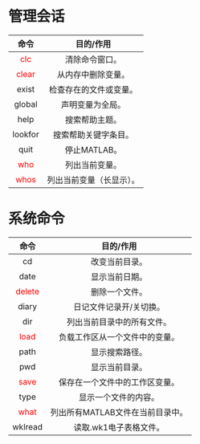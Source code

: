 # 管理会话

|                 命令                 |        目的/作用         |
| :----------------------------------: | :----------------------: |
|  <font style='color:red'>clc</font>  |      清除命令窗口。      |
| <font style='color:red'>clear</font> |    从内存中删除变量。    |
|                exist                 |  检查存在的文件或变量。  |
|                global                |     声明变量为全局。     |
|                 help                 |      搜索帮助主题。      |
|               lookfor                |   搜索帮助关键字条目。   |
|                 quit                 |       停止MATLAB。       |
|  <font style='color:red'>who</font>  |      列出当前变量。      |
| <font style='color:red'>whos</font>  | 列出当前变量（长显示）。 |



# 系统命令

|                 命令                  |            目的/作用             |
| :-----------------------------------: | :------------------------------: |
|                  cd                   |          改变当前目录。          |
|                 date                  |          显示当前日期。          |
| <font style='color:red'>delete</font> |          删除一个文件。          |
|                 diary                 |     日记文件记录开/关切换。      |
|                  dir                  |    列出当前目录中的所有文件。    |
|  <font style='color:red'>load</font>  |  负载工作区从一个文件中的变量。  |
|                 path                  |          显示搜索路径。          |
|                  pwd                  |          显示当前目录。          |
|  <font style='color:red'>save</font>  |  保存在一个文件中的工作区变量。  |
|                 type                  |       显示一个文件的内容。       |
|  <font style='color:red'>what</font>  | 列出所有MATLAB文件在当前目录中。 |
|                wklread                |      读取.wk1电子表格文件。      |